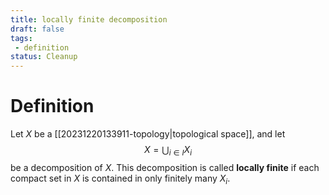 ```yaml
---
title: locally finite decomposition
draft: false
tags: 
 - definition
status: Cleanup
---
```

# Definition
Let $X$ be a [[20231220133911-topology|topological space]], and let 
$$
X = \bigcup_{i \in I} X_i
$$
be a decomposition of $X$. 
This decomposition is called **locally finite** if each compact set in $X$ is contained in only finitely many $X_i$. 
